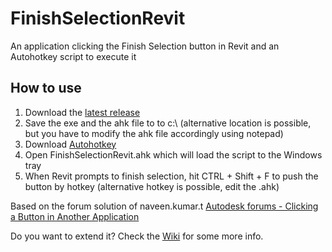 # FinishSelectionRevit
An application clicking the Finish Selection button in Revit and an Autohotkey script to execute it
## How to use
1) Download the [latest release](https://github.com/gaborschnierer/FinishSelectionRevit/releases/latest)
1) Save the exe and the ahk file to to c:\ (alternative location is possible, but you have to modify the ahk file accordingly using notepad)
2) Download [Autohotkey](https://www.autohotkey.com/)
3) Open FinishSelectionRevit.ahk which will load the script to the Windows tray
4) When Revit prompts to finish selection, hit CTRL + Shift + F to push the button by hotkey (alternative hotkey is possible, edit the .ahk)

Based on the forum solution of naveen.kumar.t
[Autodesk forums - Clicking a Button in Another Application](https://forums.autodesk.com/t5/revit-api-forum/shortcut-for-finish-button-from-uidocument-selection-pickobjects/m-p/8972899)

Do you want to extend it? Check the [Wiki](https://github.com/gaborschnierer/FinishSelectionRevit/wiki) for some more info.

